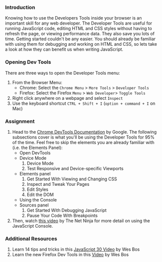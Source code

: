 ### Introduction
Knowing how to use the Developers Tools inside your browser is an important skill for any web developer. The Developer Tools are useful for running JavaScript code, editing HTML and CSS styles without having to refresh the page, or viewing performance data. They also save you lots of time. Getting started couldn't be any easier. You should already be familiar with using them for debugging and working on HTML and CSS, so lets take a look at how they can benefit us when writing JavaScript.

### Opening Dev Tools

There are three ways to open the Developer Tools menu:

1. From the Browser Menu:
    - Chrome: Select the `Chrome Menu` > `More Tools` > `Developer Tools`
    - Firefox: Select the Firefox `Menu` > `Web Developer`> `Toggle Tools`  
2. Right click anywhere on a webpage and select `Inspect`
3. Use the keyboard shortcut `CTRL + Shift + I` (`option + command + I` on Mac)

### Assignment

<div class="lesson-content__panel" markdown="1">

1. Head to the [Chrome DevTools Documentation](https://developers.google.com/web/tools/chrome-devtools/) by Google. The following subsections cover is what you'll be using the Developer Tools for 95% of the time.  Feel free to skip the elements you are already familiar with (i.e. the Elements Panel):
    - Open DevTools
    - Device Mode
        1. Device Mode
        2. Test Responsive and Device-specific Viewports
    - Elements panel
        1. Get Started With Viewing and Changing CSS
        2. Inspect and Tweak Your Pages
        3. Edit Styles
        4. Edit the DOM
    - Using the Console
    - Sources panel
        1. Get Started With Debugging JavaScript
        2. Pause Your Code With Breakpoints
 2. Then, watch [this video](https://www.youtube.com/watch?v=JzZFccCEgGA) by The Net Ninja for more detail on using the JavaScript Console.

</div>

### Additional Resources

1. Learn 14 tips and tricks in this [JavaScript 30 Video](https://www.youtube.com/watch?v=xkzDaKwinA8) by Wes Bos
1. Learn the new Firefox Dev Tools in this [Video](https://youtu.be/yznVkCuohGg) by Wes Bos
